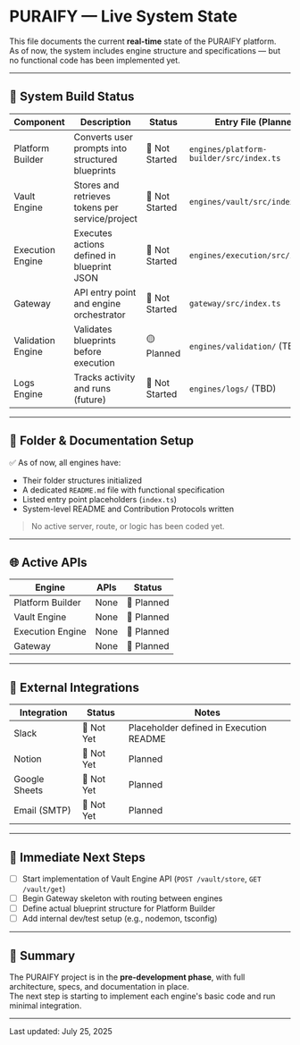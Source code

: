 # PURAIFY — Live System State

This file documents the current **real-time** state of the PURAIFY platform.  
As of now, the system includes engine structure and specifications — but no functional code has been implemented yet.

---

## 🧱 System Build Status

| Component           | Description                                  | Status       | Entry File (Planned)              |
|---------------------|----------------------------------------------|--------------|-----------------------------------|
| Platform Builder    | Converts user prompts into structured blueprints | 🔲 Not Started | `engines/platform-builder/src/index.ts` |
| Vault Engine        | Stores and retrieves tokens per service/project | 🔲 Not Started | `engines/vault/src/index.ts`      |
| Execution Engine    | Executes actions defined in blueprint JSON     | 🔲 Not Started | `engines/execution/src/index.ts`  |
| Gateway             | API entry point and engine orchestrator        | 🔲 Not Started | `gateway/src/index.ts`            |
| Validation Engine   | Validates blueprints before execution          | 🟡 Planned     | `engines/validation/` (TBD)       |
| Logs Engine         | Tracks activity and runs (future)              | 🔲 Not Started | `engines/logs/` (TBD)             |

---

## 📂 Folder & Documentation Setup

✅ As of now, all engines have:
- Their folder structures initialized
- A dedicated `README.md` file with functional specification
- Listed entry point placeholders (`index.ts`)
- System-level README and Contribution Protocols written

> No active server, route, or logic has been coded yet.

---

## 🌐 Active APIs

| Engine            | APIs            | Status       |
|-------------------|------------------|--------------|
| Platform Builder  | None             | 🔲 Planned    |
| Vault Engine      | None             | 🔲 Planned    |
| Execution Engine  | None             | 🔲 Planned    |
| Gateway           | None             | 🔲 Planned    |

---

## 🔌 External Integrations

| Integration    | Status     | Notes |
|----------------|------------|-------|
| Slack          | 🔲 Not Yet | Placeholder defined in Execution README |
| Notion         | 🔲 Not Yet | Planned |
| Google Sheets  | 🔲 Not Yet | Planned |
| Email (SMTP)   | 🔲 Not Yet | Planned |

---

## 🚧 Immediate Next Steps

- [ ] Start implementation of Vault Engine API (`POST /vault/store`, `GET /vault/get`)
- [ ] Begin Gateway skeleton with routing between engines
- [ ] Define actual blueprint structure for Platform Builder
- [ ] Add internal dev/test setup (e.g., nodemon, tsconfig)

---

## 🧭 Summary

The PURAIFY project is in the **pre-development phase**, with full architecture, specs, and documentation in place.  
The next step is starting to implement each engine's basic code and run minimal integration.

---

Last updated: July 25, 2025
